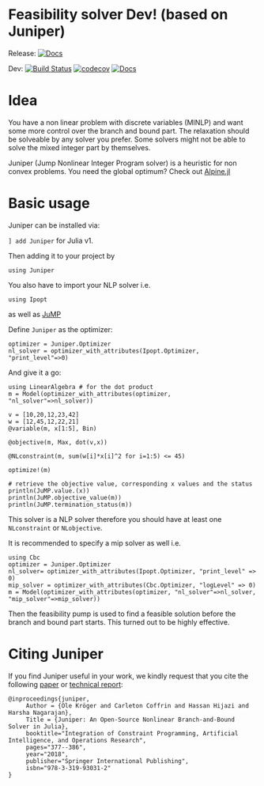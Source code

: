 # Feasibility solver Dev! (based on Juniper)

Release: [![Docs](https://img.shields.io/badge/docs-stable-blue.svg)](https://lanl-ansi.github.io/Juniper.jl/stable)

Dev: [![Build Status](https://travis-ci.org/lanl-ansi/Juniper.jl.svg?branch=master)](https://travis-ci.org/lanl-ansi/Juniper.jl) [![codecov](https://codecov.io/gh/lanl-ansi/Juniper.jl/branch/master/graph/badge.svg)](https://codecov.io/gh/lanl-ansi/Juniper.jl)
[![Docs](https://img.shields.io/badge/docs-latest-blue.svg)](https://lanl-ansi.github.io/Juniper.jl/latest)

# Idea

You have a non linear problem with discrete variables (MINLP) and want some more control over the branch and bound part.
The relaxation should be solveable by any solver you prefer. Some solvers might not be able to solve the mixed integer part by themselves.

Juniper (Jump Nonlinear Integer Program solver) is a heuristic for non convex problems.
You need the global optimum? Check out [Alpine.jl](http://github.com/lanl-ansi/Alpine.jl)

# Basic usage

Juniper can be installed via:

`] add Juniper` for Julia v1.

Then adding it to your project by

`using Juniper`

You also have to import your NLP solver i.e.

`using Ipopt`

as well as [JuMP](http://www.juliaopt.org/JuMP.jl)

Define `Juniper` as the optimizer:

```
optimizer = Juniper.Optimizer
nl_solver = optimizer_with_attributes(Ipopt.Optimizer, "print_level"=>0)
```

And give it a go:

```
using LinearAlgebra # for the dot product
m = Model(optimizer_with_attributes(optimizer, "nl_solver"=>nl_solver))

v = [10,20,12,23,42]
w = [12,45,12,22,21]
@variable(m, x[1:5], Bin)

@objective(m, Max, dot(v,x))

@NLconstraint(m, sum(w[i]*x[i]^2 for i=1:5) <= 45)   

optimize!(m)

# retrieve the objective value, corresponding x values and the status
println(JuMP.value.(x))
println(JuMP.objective_value(m))
println(JuMP.termination_status(m))
```

This solver is a NLP solver therefore you should have at least one `NLconstraint` or `NLobjective`.

It is recommended to specify a mip solver as well i.e.

```
using Cbc
optimizer = Juniper.Optimizer
nl_solver= optimizer_with_attributes(Ipopt.Optimizer, "print_level" => 0)
mip_solver = optimizer_with_attributes(Cbc.Optimizer, "logLevel" => 0)
m = Model(optimizer_with_attributes(optimizer, "nl_solver"=>nl_solver, "mip_solver"=>mip_solver))
```

Then the feasibility pump is used to find a feasible solution before the branch and bound part starts. This turned out to be highly effective.

# Citing Juniper

If you find Juniper useful in your work, we kindly request that you cite the following [paper](https://link.springer.com/chapter/10.1007/978-3-319-93031-2_27) or [technical report](https://arxiv.org/abs/1804.07332):

```
@inproceedings{juniper,
     Author = {Ole Kröger and Carleton Coffrin and Hassan Hijazi and Harsha Nagarajan},
     Title = {Juniper: An Open-Source Nonlinear Branch-and-Bound Solver in Julia},
     booktitle="Integration of Constraint Programming, Artificial Intelligence, and Operations Research",
     pages="377--386",
     year="2018",
     publisher="Springer International Publishing",
     isbn="978-3-319-93031-2"
}
```
